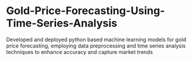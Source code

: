 # Gold-Price-Forecasting-Using-Time-Series-Analysis
Developed and deployed python based machine learning models for gold price forecasting, employing data preprocessing  and time series analysis techniques to enhance accuracy and capture market trends 
